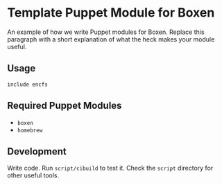 # Template Puppet Module for Boxen

An example of how we write Puppet modules for Boxen. Replace this
paragraph with a short explanation of what the heck makes your module
useful.

## Usage

```puppet
include encfs
```

## Required Puppet Modules

* `boxen`
* `homebrew`

## Development

Write code. Run `script/cibuild` to test it. Check the `script`
directory for other useful tools.
